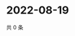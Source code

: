 # 2022-08-19

共 0 条

<!-- BEGIN WEIBO -->
<!-- 最后更新时间 Fri Aug 19 2022 19:14:00 GMT+0800 (China Standard Time) -->

<!-- END WEIBO -->
